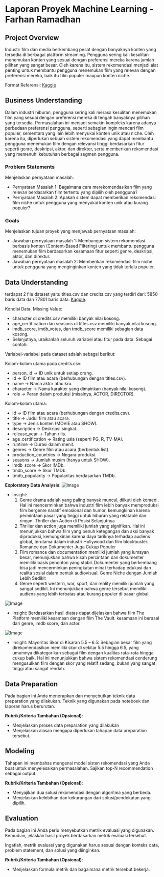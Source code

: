 # Laporan Proyek Machine Learning - Farhan Ramadhan

## Project Overview

Industri film dan media berkembang pesat dengan banyaknya konten yang tersedia di berbagai platform streaming. Pengguna sering kali kesulitan menemukan konten yang sesuai dengan preferensi mereka karena jumlah pilihan yang sangat besar. Oleh karena itu, sistem rekomendasi menjadi alat penting untuk membantu pengguna menemukan film yang relevan dengan preferensi mereka, baik itu film populer maupun konten niche.

  Format Referensi: [Kaggle](https://www.kaggle.com/datasets/victorsoeiro/netflix-tv-shows-and-movies) 

## Business Understanding

Dalam industri hiburan, pengguna sering kali merasa kesulitan menemukan film yang sesuai dengan preferensi mereka di tengah banyaknya pilihan yang tersedia. Permasalahan ini menjadi semakin kompleks karena adanya perbedaan preferensi pengguna, seperti sebagian ingin mencari film populer, sementara yang lain lebih menyukai konten unik atau niche. Oleh karena itu, diperlukan sebuah sistem rekomendasi yang dapat membantu pengguna menemukan film dengan relevansi tinggi berdasarkan fitur seperti genre, deskripsi, aktor, dan direktor, serta memberikan rekomendasi yang memenuhi kebutuhan berbagai segmen pengguna.

### Problem Statements

Menjelaskan pernyataan masalah:
- Pernyataan Masalah 1: Bagaimana cara merekomendasikan film yang relevan berdasarkan film tertentu yang dipilih oleh pengguna?
- Pernyataan Masalah 2: Apakah sistem dapat memberikan rekomendasi film niche untuk pengguna yang menyukai konten unik atau kurang populer?

### Goals

Menjelaskan tujuan proyek yang menjawab pernyataan masalah:
- Jawaban pernyataan masalah 1: Membangun sistem rekomendasi berbasis konten (Content-Based Filtering) untuk membantu pengguna menemukan film berdasarkan kesamaan fitur seperti genre, deskripsi, aktor, dan direktur.
- Jawaban pernyataan masalah 2: Memberikan rekomendasi film niche untuk pengguna yang menginginkan konten yang tidak terlalu populer.

## Data Understanding
terdapat 2 file dataset yaitu titles.csv dan credits.csv yang terdiri dari: 5850 baris data dan 77801 baris data. [Kaggle](https://www.kaggle.com/datasets/victorsoeiro/netflix-tv-shows-and-movies).

Kondisi Data, Missing Value:
- character di credits.csv memiliki banyak nilai kosong.
- age_certification dan seasons di titles.csv memiliki banyak nilai kosong.
- imdb_score, imdb_votes, dan tmdb_score memiliki sebagian data kosong.
- Selanjutnya, uraikanlah seluruh variabel atau fitur pada data. Sebagai contoh:  

Variabel-variabel pada dataset adalah sebagai berikut:

Kolom-kolom utama pada credits.csv:
- person_id → ID unik untuk setiap orang.
- id → ID film atau acara (berhubungan dengan titles.csv).
- name → Nama aktor atau kru.
- character → Nama karakter yang dimainkan (banyak nilai kosong).
- role → Peran dalam produksi (misalnya, ACTOR, DIRECTOR).

Kolom-kolom utama:
- id → ID film atau acara (berhubungan dengan credits.csv).
- title → Judul film atau acara.
- type → Jenis konten (MOVIE atau SHOW).
- description → Deskripsi singkat.
- release_year → Tahun rilis.
- age_certification → Rating usia (seperti PG, R, TV-MA).
- runtime → Durasi dalam menit.
- genres → Genre film atau acara (berbentuk list).
- production_countries → Negara produksi.
- seasons → Jumlah musim (hanya untuk SHOW).
- imdb_score → Skor IMDb.
- tmdb_score → Skor TMDb.
- tmdb_popularity → Popularitas berdasarkan TMDb.

**Exploratory Data Analysis**:
![Image](https://github.com/user-attachments/assets/ed132d0c-6842-43be-9eab-14543cdebd75)
- Insight:
  1. Genre drama adalah yang paling banyak muncul, diikuti oleh komedi. Hal ini mencerminkan bahwa industri film lebih banyak memproduksi film bergenre naratif emosional dan humor, kemungkinan karena permintaan pasar yang tinggi untuk hiburan yang relatable dan ringan. Thriller dan Action di Posisi Selanjutnya
  2. Thriller dan action juga memiliki jumlah yang signifikan. Hal ini menunjukkan bahwa film yang penuh ketegangan dan aksi banyak diproduksi, kemungkinan karena daya tariknya terhadap audiens global, terutama dalam industri Hollywood dan film blockbuster. Romance dan Dokumenter Juga Cukup Populer
  3. Film romance dan documentation memiliki jumlah yang lumayan besar, menunjukkan bahwa kisah percintaan dan dokumenter memiliki basis penonton yang stabil. Dokumenter yang berkembang bisa jadi mencerminkan peningkatan minat terhadap edukasi dan realita sosial dalam bentuk audiovisual. Genre Niche dengan Jumlah Lebih Sedikit
  4. Genre seperti western, war, sport, dan reality memiliki jumlah yang sangat sedikit. Ini menunjukkan bahwa genre tersebut memiliki audiens yang lebih terbatas atau kurang populer di pasar global.

![Image](https://github.com/user-attachments/assets/b4429e86-eea7-4bf1-b173-297495132832)
- Insight: Berdasarkan hasil diatas dapat dijelaskan bahwa film The Platform memiliki kesamaan dengan film The Vault. kesamaan ini berasal dari genre, imdb score, dan actor.
  
![Image](https://github.com/user-attachments/assets/57f00ff9-2700-43dc-8db0-9712753c05d4)
- Insight: Mayoritas Skor di Kisaran 5.5 – 6.5: Sebagian besar film yang direkomendasikan memiliki skor di sekitar 5.5 hingga 6.5, yang umumnya dikategorikan sebagai film dengan kualitas rata-rata hingga cukup baik. Hal ini menunjukkan bahwa sistem rekomendasi cenderung mengusulkan film dengan skor yang relatif sedang, bukan yang sangat tinggi atau sangat rendah.

## Data Preparation
Pada bagian ini Anda menerapkan dan menyebutkan teknik data preparation yang dilakukan. Teknik yang digunakan pada notebook dan laporan harus berurutan.

**Rubrik/Kriteria Tambahan (Opsional)**: 
- Menjelaskan proses data preparation yang dilakukan
- Menjelaskan alasan mengapa diperlukan tahapan data preparation tersebut.

## Modeling
Tahapan ini membahas mengenai model sisten rekomendasi yang Anda buat untuk menyelesaikan permasalahan. Sajikan top-N recommendation sebagai output.

**Rubrik/Kriteria Tambahan (Opsional)**: 
- Menyajikan dua solusi rekomendasi dengan algoritma yang berbeda.
- Menjelaskan kelebihan dan kekurangan dari solusi/pendekatan yang dipilih.

## Evaluation
Pada bagian ini Anda perlu menyebutkan metrik evaluasi yang digunakan. Kemudian, jelaskan hasil proyek berdasarkan metrik evaluasi tersebut.

Ingatlah, metrik evaluasi yang digunakan harus sesuai dengan konteks data, problem statement, dan solusi yang diinginkan.

**Rubrik/Kriteria Tambahan (Opsional)**: 
- Menjelaskan formula metrik dan bagaimana metrik tersebut bekerja.
